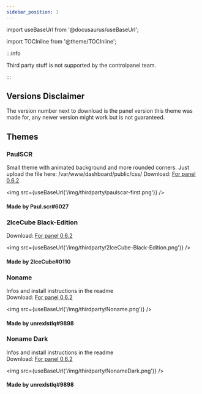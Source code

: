 ```yaml
---
sidebar_position: 1
---
```


import useBaseUrl from '@docusaurus/useBaseUrl';

import TOCInline from '@theme/TOCInline';

:::info

Third party stuff is not supported by the controlpanel team.

:::

<TOCInline toc={toc} />

## Versions Disclaimer
The version number next to download is the panel version this theme was made for, any newer version might work but is not guaranteed.

## Themes
### PaulSCR
Small theme with animated background and more rounded corners. Just upload the file here: /var/www/dashboard/public/css/
Download: [For panel 0.6.2](/download/Themes/paulscar-first/app.zip)

<img src={useBaseUrl('/img/thirdparty/paulscar-first.png')} />

#### Made by Paul.scr#6027


### 2IceCube Black-Edition
Download: [For panel 0.6.2](/download/Themes/2IceCube-Black-Edition/2IceCube_Black-Edition.zip)

<img src={useBaseUrl('/img/thirdparty/2IceCube-Black-Edition.png')} />

#### Made by 2IceCube#0110


### Noname
Infos and install instructions in the readme  
Download: [For panel 0.6.2](/download/Themes/Noname/Controlpaneltheme.zip)

<img src={useBaseUrl('/img/thirdparty/Noname.png')} />

#### Made by unrexIstIq#9898

### Noname Dark
Infos and install instructions in the readme  
Download: [For panel 0.6.2](/download/Themes/NonameDark/controlpaneltheme.zip)

<img src={useBaseUrl('/img/thirdparty/NonameDark.png')} />

#### Made by unrexIstIq#9898